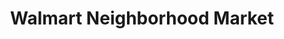 ---
title: "Walmart Neighborhood Market"
url: /las-vegas/walmart-neighborhood-market-east-lake-mead-boulevard/
shop: supermarket
---